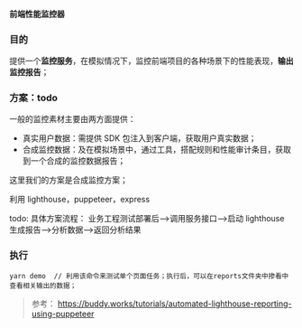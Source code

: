 #### 前端性能监控器

### 目的

提供一个**监控服务**，在模拟情况下，监控前端项目的各种场景下的性能表现，**输出监控报告**；

### 方案：todo

一般的监控素材主要由两方面提供：

- 真实用户数据：需提供 SDK 包注入到客户端，获取用户真实数据；
- 合成监控数据：及在模拟场景中，通过工具，搭配规则和性能审计条目，获取到一个合成的监控数据报告；

这里我们的方案是合成监控方案；

利用 lighthouse，puppeteer，express

todo:
具体方案流程：
业务工程测试部署后-->调用服务接口-->启动 lighthouse 生成报告-->分析数据-->返回分析结果

### 执行

    yarn demo  // 利用该命令来测试单个页面任务；执行后，可以在reports文件夹中掺看中查看相关输出的数据；

> 参考：
> <https://buddy.works/tutorials/automated-lighthouse-reporting-using-puppeteer>
